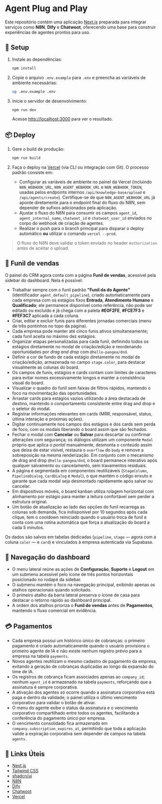 # Agent Plug and Play

Este repositório contém uma aplicação [Next.js](https://nextjs.org/) preparada para integrar serviços como **N8N**, **Dify** e **Chatwoot**, oferecendo uma base para construir experiências de agentes prontos para uso.

## 🚀 Setup

1. Instale as dependências:

   ```bash
   npm install
   ```

2. Copie o arquivo `.env.example` para `.env` e preencha as variáveis de ambiente necessárias:

   ```bash
   cp .env.example .env
   ```

3. Inicie o servidor de desenvolvimento:

   ```bash
   npm run dev
   ```

   Acesse [http://localhost:3000](http://localhost:3000) para ver o resultado.

## 📦 Deploy

1. Gere o build de produção:

   ```bash
   npm run build
   ```

2. Faça o deploy na [Vercel](https://vercel.com/) (via CLI ou integração com Git). O processo padrão consiste em:
   - Configurar as variáveis de ambiente no painel da Vercel (incluindo `N8N_WEBHOOK_URL`, `N8N_AGENT_WEBHOOK_URL` e `N8N_WEBHOOK_TOKEN`, usadas pelos endpoints internos `/api/knowledge-base/upload` e `/api/agents/create`). Certifique-se de que `N8N_AGENT_WEBHOOK_URL` já aponte diretamente para o endpoint final do fluxo do N8N, sem depender de sufixos adicionados pela aplicação.
   - Ajustar o fluxo do N8N para consumir os campos `agent_id`, `agent_internal_name`, `chatwoot_id` e `chatwoot_user_id` enviados no corpo do webhook de criação de agentes.
   - Realizar o push para o branch principal para disparar o deploy automático **ou** utilizar o comando `vercel --prod`.

> O fluxo do N8N deve validar o token enviado no header `Authorization` antes de aceitar o upload.

## 🧭 Funil de vendas

O painel do CRM agora conta com a página **Funil de vendas**, acessível pela sidebar do dashboard. Nela é possível:

- Trabalhar sempre com o funil padrão **"Funil da do Agente"** (identificador `agent_default_pipeline`), criado automaticamente para cada empresa com os estágios fixos **Entrada**, **Atendimento Humano** e **Qualificado**; ele permanece disponível como referência, não pode ser editado ou excluído e já chega com a paleta **#E0F2FE**, **#FCE7F3** e **#FEF3C7** aplicada a cada coluna.
- Criar, editar e excluir funis para diferentes jornadas comerciais (menu de três pontinhos no topo da página).
- Cada empresa pode manter até cinco funis ativos simultaneamente; cada funil aceita no máximo dez estágios.
- Organizar etapas personalizadas para cada funil, definindo todos os estágios diretamente no modal de criação/edição e reordenando oportunidades por _drag and drop_ com `@hello-pangea/dnd`.
- Definir a cor de fundo de cada estágio diretamente no modal de criação/edição, armazenada no campo `stage.color`, para destacar visualmente as colunas do board.
- Os campos de funis, estágios e cards contam com limites de caracteres para evitar nomes excessivamente longos e manter a consistência visual do board.
- Visualizar o quadro do funil sem faixas de filtros rápidos, mantendo o foco na movimentação das oportunidades.
- Arrastar cards para estágios vazios utilizando a área destacada de destino, mantendo o comportamento consistente entre drag and drop e o seletor do modal.
- Registrar informações relevantes em cards (MRR, responsável, status, última interação e próximas ações).
- Digitar continuamente nos campos dos estágios e dos cards sem perda de foco, com os modais liberando o board assim que são fechados.
- Fechar o modal com **Cancelar** ou **Salvar** para descartar ou confirmar alterações com segurança; os diálogos utilizam um componente `Modal` próprio que aplica o _portal_ manualmente, desmonta o conteúdo assim que deixa de estar visível, restaura o `overflow` do `body` e remove a sobreposição na mesma renderização. Em conjunto com o mecanismo de drag and drop `@hello-pangea/dnd`, o board permanece interativo após qualquer salvamento ou cancelamento, sem travamentos residuais.
- A página é segmentada em componentes reutilizáveis (`StageColumn`, `PipelineDialog`, `CardDialog` e `Modal`), o que mantém o código enxuto e garante que cada modal seja desmontado rapidamente após salvar ou cancelar.
- Em dispositivos móveis, o board kanban utiliza rolagem horizontal com alinhamento por estágio para manter a leitura confortável sem perder a estrutura original.
- Um botão de atualização ao lado das opções do funil recarrega as colunas sob demanda, fica indisponível por 10 segundos após cada clique, tem o cooldown reiniciado quando o usuário troca de funil e conta com uma rotina automática que força a atualização do board a cada 5 minutos.

Os dados são salvos em tabelas dedicadas (`pipeline`, `stage` — agora com a coluna `color` — e `card`) e vinculados à empresa autenticada via Supabase.

## 🧱 Navegação do dashboard

- O menu lateral reúne as ações de **Configuração**, **Suporte** e **Logout** em um submenu acessível pelo ícone de três pontos horizontais posicionado no rodapé da sidebar.
- O submenu mantém o foco na navegação principal, exibindo apenas os atalhos operacionais quando solicitado.
- O primeiro atalho da barra lateral preserva o ícone de casa para destacar o retorno rápido ao dashboard principal.
- A ordem dos atalhos prioriza o **Funil de vendas** antes de **Pagamentos**, mantendo o fluxo comercial em evidência.

## 💳 Pagamentos

- Cada empresa possui um histórico único de cobranças: o primeiro pagamento é criado automaticamente quando o usuário provisiona o primeiro agente de IA e não existe nenhum registro prévio para a empresa na tabela `payments`.
- Novos agentes reutilizam o mesmo cadastro de pagamento da empresa, evitando a geração de cobranças duplicadas ao longo da expansão do time de IA.
- Os registros de cobrança ficam associados apenas ao `company_id`; nenhum `agent_id` é armazenado na tabela `payments`, reforçando que a assinatura é sempre corporativa.
- A ativação dos agentes só ocorre quando a assinatura corporativa está paga e dentro da validade; o painel utiliza o último vencimento corporativo para validar o botão de ativar.
- O menu do agente exibe o status da assinatura e o vencimento corporativo compartilhado entre todos os agentes, facilitando a conferência do pagamento único por empresa.
- O vencimento consolidado fica armazenado em `company.subscription_expires_at`, permitindo que toda a aplicação valide a expiração corporativa sem depender de campos na tabela `agents`.

## 🔗 Links Úteis

- [Next.js](https://nextjs.org/docs)
- [Tailwind CSS](https://tailwindcss.com/)
- [shadcn/ui](https://ui.shadcn.com/)
- [N8N](https://n8n.io/)
- [Dify](https://dify.ai/)
- [Chatwoot](https://www.chatwoot.com/)
- [Vercel](https://vercel.com/)

